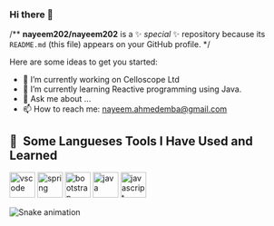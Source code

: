 ### Hi there 👋

/**
**nayeem202/nayeem202** is a ✨ _special_ ✨ repository because its `README.md` (this file) appears on your GitHub profile. */

Here are some ideas to get you started:

- 🔭 I’m currently working on Celloscope Ltd
- 🌱 I’m currently learning Reactive programming using Java.
- 💬 Ask me about ...
- 📫 How to reach me: nayeem.ahmedemba@gmail.com




<h2> 🚀 &nbsp;Some Langueses Tools I Have Used and Learned</h2>
<p align="left">
<img src="https://cdn.jsdelivr.net/gh/devicons/devicon/icons/vscode/vscode-original.svg" alt="vscode" width="45" height="45"/>
<img src="https://cdn.jsdelivr.net/gh/devicons/devicon/icons/spring/spring-original.svg" alt="spring" width="45 height="45"/>
<img src="https://cdn.jsdelivr.net/gh/devicons/devicon/icons/bootstrap/bootstrap-original.svg" alt="bootstrap" width="45 height="45"/>
<img src="https://cdn.jsdelivr.net/gh/devicons/devicon/icons/java/java-original-wordmark.svg" alt="java" width="45 height="45"/>
<img src="https://cdn.jsdelivr.net/gh/devicons/devicon/icons/javascript/javascript-original.svg"  alt="javascript" width="45 height="45"/>
          
          
 ![Snake animation](https://github.com/thepiyushmalhotra/thepiyushmalhotra/blob/output/github-contribution-grid-snake.svg)    
          


</p>
